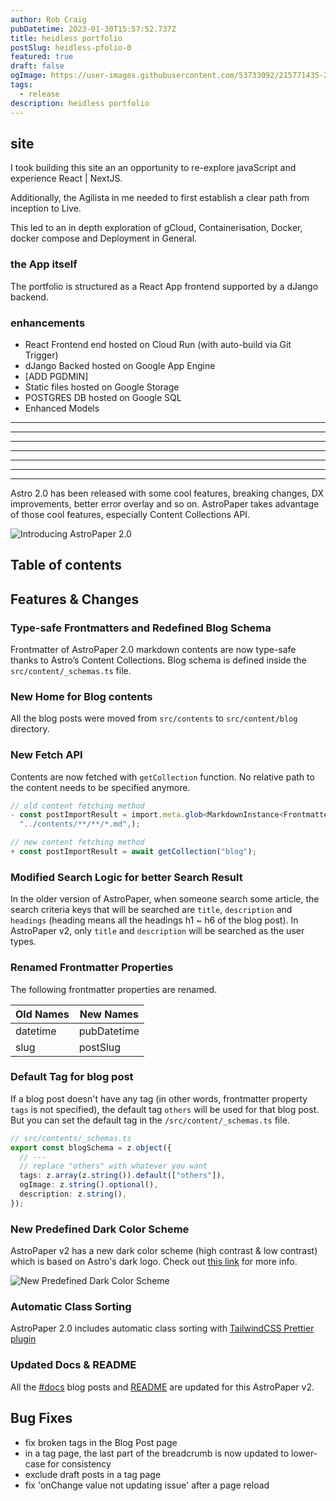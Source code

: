 ```yaml
---
author: Rob Craig
pubDatetime: 2023-01-30T15:57:52.737Z
title: heidless portfolio
postSlug: heidless-pfolio-0
featured: true
draft: false
ogImage: https://user-images.githubusercontent.com/53733092/215771435-25408246-2309-4f8b-a781-1f3d93bdf0ec.png
tags:
  - release
description: heidless portfolio
---
```


## site

I took building this site an an opportunity to re-explore javaScript and experience React | NextJS.

Additionally, the Agilista in me needed to first establish a clear path from inception to Live.

This led to an in depth exploration of gCloud, Containerisation, Docker, docker compose and Deployment in General.

### the App itself
The portfolio is structured as a React App frontend supported by a dJango backend.

### enhancements
- React Frontend end hosted on Cloud Run (with auto-build via Git Trigger)
- dJango Backed hosted on Google App Engine
- [ADD PGDMIN]
- Static files hosted on Google Storage
- POSTGRES DB hosted on Google SQL
- Enhanced Models

<hr />
<hr />
<hr />
<hr />
<hr />
<hr />
<hr />

Astro 2.0 has been released with some cool features, breaking changes, DX improvements, better error overlay and so on. AstroPaper takes advantage of those cool features, especially Content Collections API.

<!-- ![Introducing AstroPaper 2.0](https://user-images.githubusercontent.com/53733092/215683840-dc2502f5-8c5a-44f0-a26c-4e7180455056.png) -->

![Introducing AstroPaper 2.0](https://user-images.githubusercontent.com/53733092/215771435-25408246-2309-4f8b-a781-1f3d93bdf0ec.png)

## Table of contents

## Features & Changes

### Type-safe Frontmatters and Redefined Blog Schema

Frontmatter of AstroPaper 2.0 markdown contents are now type-safe thanks to Astro’s Content Collections. Blog schema is defined inside the `src/content/_schemas.ts` file.

### New Home for Blog contents

All the blog posts were moved from `src/contents` to `src/content/blog` directory.

### New Fetch API

Contents are now fetched with `getCollection` function. No relative path to the content needs to be specified anymore.

```ts
// old content fetching method
- const postImportResult = import.meta.glob<MarkdownInstance<Frontmatter>>(
  "../contents/**/**/*.md",);

// new content fetching method
+ const postImportResult = await getCollection("blog");
```

### Modified Search Logic for better Search Result

In the older version of AstroPaper, when someone search some article, the search criteria keys that will be searched are `title`, `description` and `headings` (heading means all the headings h1 ~ h6 of the blog post). In AstroPaper v2, only `title` and `description` will be searched as the user types.

### Renamed Frontmatter Properties

The following frontmatter properties are renamed.

| Old Names | New Names   |
| --------- | ----------- |
| datetime  | pubDatetime |
| slug      | postSlug    |

### Default Tag for blog post

If a blog post doesn't have any tag (in other words, frontmatter property `tags` is not specified), the default tag `others` will be used for that blog post. But you can set the default tag in the `/src/content/_schemas.ts` file.

```ts
// src/contents/_schemas.ts
export const blogSchema = z.object({
  // ---
  // replace "others" with whatever you want
  tags: z.array(z.string()).default(["others"]),
  ogImage: z.string().optional(),
  description: z.string(),
});
```

### New Predefined Dark Color Scheme

AstroPaper v2 has a new dark color scheme (high contrast & low contrast) which is based on Astro's dark logo. Check out [this link](https://astro-paper.pages.dev/posts/predefined-color-schemes#astro-dark) for more info.

![New Predefined Dark Color Scheme](https://user-images.githubusercontent.com/53733092/215680520-59427bb0-f4cb-48c0-bccc-f182a428d72d.svg)

### Automatic Class Sorting

AstroPaper 2.0 includes automatic class sorting with [TailwindCSS Prettier plugin](https://tailwindcss.com/blog/automatic-class-sorting-with-prettier)

### Updated Docs & README

All the [#docs](https://astro-paper.pages.dev/tags/docs/) blog posts and [README](https://github.com/satnaing/astro-paper#readme) are updated for this AstroPaper v2.

## Bug Fixes

- fix broken tags in the Blog Post page
- in a tag page, the last part of the breadcrumb is now updated to lower-case for consistency
- exclude draft posts in a tag page
- fix 'onChange value not updating issue' after a page reload
